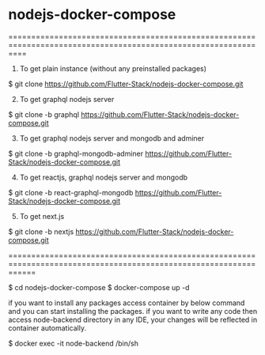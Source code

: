 # nodejs-docker-compose

================================================================================================================


1. To get plain instance (without any preinstalled packages)

$ git clone https://github.com/Flutter-Stack/nodejs-docker-compose.git


2. To get graphql nodejs server 

$ git clone -b graphql https://github.com/Flutter-Stack/nodejs-docker-compose.git


3. To get graphql nodejs server and mongodb and adminer

$ git clone -b graphql-mongodb-adminer https://github.com/Flutter-Stack/nodejs-docker-compose.git


4. To get reactjs, graphql nodejs server and mongodb

$ git clone -b react-graphql-mongodb https://github.com/Flutter-Stack/nodejs-docker-compose.git

5. To get next.js 

$ git clone -b nextjs https://github.com/Flutter-Stack/nodejs-docker-compose.git

==================================================================================================================


$ cd nodejs-docker-compose
$ docker-compose up -d 

if you want to install any packages access container by below command and you can start installing the packages.
if you want to write any code then access node-backend directory in any IDE, your changes will be reflected
in container automatically.

$  docker exec -it node-backend /bin/sh

